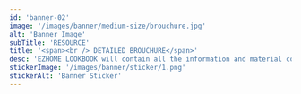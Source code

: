 ```yaml
---
id: 'banner-02'
image: '/images/banner/medium-size/brouchure.jpg'
alt: 'Banner Image'
subTitle: 'RESOURCE'
title: '<span><br /> DETAILED BROUCHURE</span>'
desc: 'EZHOME LOOKBOOK will contain all the information and material color combos for all kinds of products we make. Take a look at this to get started.'
stickerImage: '/images/banner/sticker/1.png'
stickerAlt: 'Banner Sticker'
---
```

